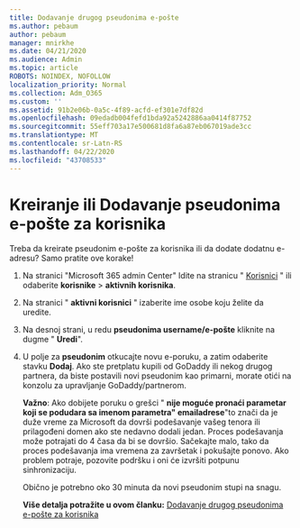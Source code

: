 ```yaml
---
title: Dodavanje drugog pseudonima e-pošte
ms.author: pebaum
author: pebaum
manager: mnirkhe
ms.date: 04/21/2020
ms.audience: Admin
ms.topic: article
ROBOTS: NOINDEX, NOFOLLOW
localization_priority: Normal
ms.collection: Adm_O365
ms.custom: ''
ms.assetid: 91b2e06b-0a5c-4f89-acfd-ef301e7df82d
ms.openlocfilehash: 09edadb004fefd1bda92a5242886aa0414f87752
ms.sourcegitcommit: 55eff703a17e500681d8fa6a87eb067019ade3cc
ms.translationtype: MT
ms.contentlocale: sr-Latn-RS
ms.lasthandoff: 04/22/2020
ms.locfileid: "43708533"
---
```

# <a name="create-or-add-an-email-alias-for-a-user"></a>Kreiranje ili Dodavanje pseudonima e-pošte za korisnika

Treba da kreirate pseudonim e-pošte za korisnika ili da dodate dodatnu e-adresu? Samo pratite ove korake!
  
1. Na stranici "Microsoft 365 admin Center" Idite na stranicu " [Korisnici](https://go.microsoft.com/fwlink/p/?linkid=834822) " ili odaberite **korisnike** \> **aktivnih korisnika**.
    
2. Na stranici " **aktivni korisnici** " izaberite ime osobe koju želite da uredite. 
    
3. Na desnoj strani, u redu **pseudonima username/e-pošte** kliknite na dugme " **Uredi**".
    
4. U polje za **pseudonim** otkucajte novu e-poruku, a zatim odaberite stavku **Dodaj**. Ako ste pretplatu kupili od GoDaddy ili nekog drugog partnera, da biste postavili novi pseudonim kao primarni, morate otići na konzolu za upravljanje GoDaddy/partnerom. 
    
    **Važno**: Ako dobijete poruku o grešci " **nije moguće pronaći parametar koji se podudara sa imenom parametra" emailadrese**"to znači da je duže vreme za Microsoft da dovrši podešavanje vašeg tenora ili prilagođeni domen ako ste nedavno dodali jedan. Proces podešavanja može potrajati do 4 časa da bi se dovršio. Sačekajte malo, tako da proces podešavanja ima vremena za završetak i pokušajte ponovo. Ako problem potraje, pozovite podršku i oni će izvršiti potpunu sinhronizaciju.
    
    Obično je potrebno oko 30 minuta da novi pseudonim stupi na snagu.
    
    **Više detalja potražite u ovom članku:** [Dodavanje drugog pseudonima e-pošte za korisnika](https://docs.microsoft.com/office365/admin/email/add-another-email-alias-for-a-user)
    

